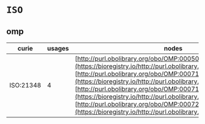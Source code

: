 # `ISO`

## omp

| curie     |   usages | nodes                                                                                                                                                                                                                                                                                                                                                                                                                                                              |
|-----------|----------|--------------------------------------------------------------------------------------------------------------------------------------------------------------------------------------------------------------------------------------------------------------------------------------------------------------------------------------------------------------------------------------------------------------------------------------------------------------------|
| ISO:21348 |        4 | [http://purl.obolibrary.org/obo/OMP:0005084](https://bioregistry.io/http://purl.obolibrary.org/obo/OMP:0005084), [http://purl.obolibrary.org/obo/OMP:0007198](https://bioregistry.io/http://purl.obolibrary.org/obo/OMP:0007198), [http://purl.obolibrary.org/obo/OMP:0007199](https://bioregistry.io/http://purl.obolibrary.org/obo/OMP:0007199), [http://purl.obolibrary.org/obo/OMP:0007200](https://bioregistry.io/http://purl.obolibrary.org/obo/OMP:0007200) |
